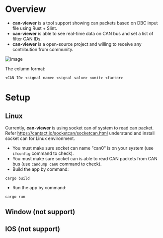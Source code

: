# Overview

- **can-viewer** is a tool support showing can packets based on DBC input file using Rust + Slint.
- **can-viewer** is able to see real-time data on CAN bus and set a list of filter CAN IDs.
- **can-viewer** is a open-source project and willing to receive any contribution from community.

![image](https://github.com/TuEmb/can-viewer/assets/126753419/617dfe3a-f2d9-41f3-b8c3-91db4734593d)

The column format:
```
<CAN ID> <signal name> <signal value> <unit> <factor>
```

# Setup
## Linux
Currently, **can-viewer** is using socket can of system to read can packet. Refer https://cantact.io/socketcan/socketcan.html understand and install socket can for Linux environment.
- You must make sure socket can name "can0" is on your system (use `ifconfig` command to check).
- You must make sure socket can is able to read CAN packets from CAN bus (use `candump can0` command to check).
- Build the app by command:
```
cargo build
```
- Run the app by command:
```
cargo run
```
## Window (not support)
## IOS (not support)
